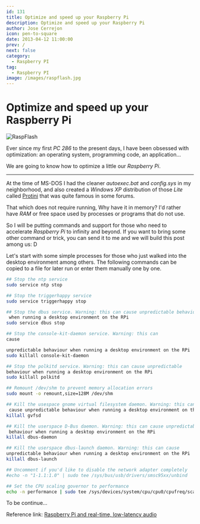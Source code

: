 ```yaml
---
id: 131
title: Optimize and speed up your Raspberry Pi
description: Optimize and speed up your Raspberry Pi
author: Jose Cerrejon
icon: pen-to-square
date: 2013-04-12 11:00:00
prev: /
next: false
category:
  - Raspberry PI
tag:
  - Raspberry PI
image: /images/raspflash.jpg
---
```


# Optimize and speed up your Raspberry Pi

![RaspFlash](/images/raspflash.jpg)

Ever since my first *PC 286* to the present days, I have been obsessed with optimization: an operating system, programming code, an application...

We are going to know how to optimize a little our *Raspberry Pi*.

- - -
At the time of MS-DOS I had the cleaner *autoexec.bat* and *config.sys* in my neighborhood, and also created a *Windows XP* distribution of those *Lite* called [Protini](https://www.google.es/#output=search&sclient=psy-ab&q=protini+xp&oq=protini+xp&gs_l=hp.3..0i8i30.1931.3617.0.4025.10.10.0.0.0.0.173.1530.0j10.10.0...0.0...1c.1.9.psy-ab.xVIaISWoo2Y&pbx=1&bav=on.2,or.r_cp.r_qf.&bvm=bv.45175338,d.d2k&fp=9df6751d2385f5e4&biw=1260&bih=667) that was quite famous in some forums.

That which does not require running, Why have it in memory? I'd rather have *RAM* or free space used by processes or programs that do not use.

So I will be putting commands and support for those who need to accelerate *Raspberry Pi* to infinity and beyond. If you want to bring some other command or trick, you can send it to me and we will build this post among us: D

Let's start with some simple processes for those who just walked into the desktop environment among others. The following commands can be copied to a file for later run or enter them manually one by one.


```bash
## Stop the ntp service
sudo service ntp stop

## Stop the triggerhappy service
sudo service triggerhappy stop

## Stop the dbus service. Warning: this can cause unpredictable behaviour
 when running a desktop environment on the RPi
sudo service dbus stop

## Stop the console-kit-daemon service. Warning: this can 
cause 

unpredictable behaviour when running a desktop environment on the RPi
sudo killall console-kit-daemon

## Stop the polkitd service. Warning: this can cause unpredictable 
behaviour when running a desktop environment on the RPi
sudo killall polkitd

## Remount /dev/shm to prevent memory allocation errors
sudo mount -o remount,size=128M /dev/shm

## Kill the usespace gnome virtual filesystem daemon. Warning: this can
 cause unpredictable behaviour when running a desktop environment on the RPi
killall gvfsd

## Kill the userspace D-Bus daemon. Warning: this can cause unpredictable
 behaviour when running a desktop environment on the RPi
killall dbus-daemon

## Kill the userspace dbus-launch daemon. Warning: this can cause 
unpredictable behaviour when running a desktop environment on the RPi
killall dbus-launch

## Uncomment if you'd like to disable the network adapter completely
#echo -n "1-1.1:1.0" | sudo tee /sys/bus/usb/drivers/smsc95xx/unbind

## Set the CPU scaling governor to performance
echo -n performance | sudo tee /sys/devices/system/cpu/cpu0/cpufreq/scaling_governor
```

To be continue...

Reference link: [Raspberry Pi and real-time, low-latency audio](http://wiki.linuxaudio.org/wiki/raspberrypi)